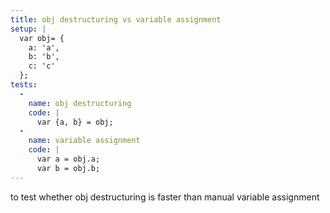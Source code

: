 ```yaml
---
title: obj destructuring vs variable assignment
setup: |
  var obj= {
    a: 'a',
    b: 'b',
    c: 'c'
  };
tests:
  -
    name: obj destructuring
    code: |
      var {a, b} = obj;
  -
    name: variable assignment
    code: |
      var a = obj.a;
      var b = obj.b;
---
```

to test whether obj destructuring is faster than manual variable assignment
